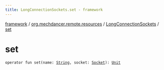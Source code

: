 ```yaml
---
title: LongConnectionSockets.set - framework
---
```


[framework](../../index.html) / [org.mechdancer.remote.resources](../index.html) / [LongConnectionSockets](index.html) / [set](./set.html)

# set

`operator fun set(name: `[`String`](https://kotlinlang.org/api/latest/jvm/stdlib/kotlin/-string/index.html)`, socket: `[`Socket`](https://docs.oracle.com/javase/6/docs/api/java/net/Socket.html)`): `[`Unit`](https://kotlinlang.org/api/latest/jvm/stdlib/kotlin/-unit/index.html)